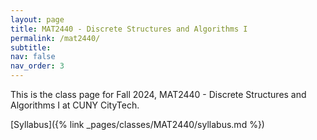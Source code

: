 ```yaml
---
layout: page
title: MAT2440 - Discrete Structures and Algorithms I
permalink: /mat2440/
subtitle:
nav: false
nav_order: 3
---
```


This is the class page for Fall 2024, MAT2440 - Discrete Structures and Algorithms I at CUNY CityTech.

[Syllabus]({% link _pages/classes/MAT2440/syllabus.md %})